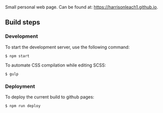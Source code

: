 Small personal web page. Can be found at: https://harrisonleach1.github.io.

## Build steps
### Development
To start the development server, use the following command: 
```shell
$ npm start
```

To automate CSS compilation while editing SCSS:
```shell
$ gulp
```


### Deployment
To deploy the current build to github pages:
```shell
$ npm run deploy
```
